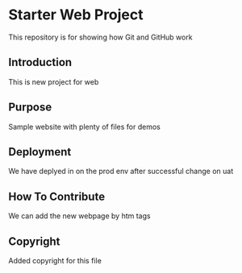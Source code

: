 # Starter Web Project

This repository is for showing how Git and GitHub work

## Introduction

This is new project for web

## Purpose

Sample website with plenty of files for demos

## Deployment

We have deplyed in on the prod env after successful change on uat

## How To Contribute

We can add the new webpage by htm tags


## Copyright

Added copyright for this file
